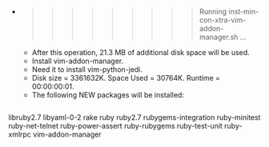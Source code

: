 * >>>>>>>>> Running inst-min-con-xtra-vim-addon-manager.sh ...
  * After this operation, 21.3 MB of additional disk space will be used.
  * Install vim-addon-manager.
  * Need it to install vim-python-jedi.
  * Disk size = 3361632K. Space Used = 30764K. Runtime = 00:00:00:01.
  * The following NEW packages will be installed:
  ```bash
libruby2.7 libyaml-0-2 rake ruby ruby2.7
rubygems-integration ruby-minitest ruby-net-telnet ruby-power-assert ruby-rubygems
ruby-test-unit ruby-xmlrpc vim-addon-manager
  ```
